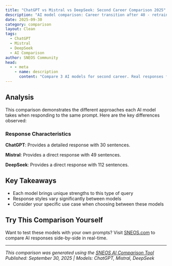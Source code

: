 ```yaml
---
title: "ChatGPT vs Mistral vs DeepSeek: Second Career Comparison 2025"
description: "AI model comparison: Career transition after 40 - retrain for high-demand fields..."
date: 2025-09-30
category: comparison
layout: Clean
tags:
  - ChatGPT
  - Mistral
  - DeepSeek
  - AI Comparison
author: SNEOS Community
head:
  - - meta
    - name: description
      content: "Compare 3 AI models for second career. Real responses from ChatGPT, Mistral, DeepSeek with detailed analysis."
---
```


<ChatComparison
  title="ChatGPT vs Mistral vs DeepSeek: Second Career Comparison 2025"
  prompt="Career transition after 40 - retrain for high-demand fields"
  :responses='{
    "ChatGPT": "Transitioning careers after 40 can be a rewarding opportunity to pursue new passions and tap into growing industries. Many high-demand fields value diverse life and work experiences, making this a great time to retrain. Here are some promising sectors and tips for making a successful transition:\n\n### High-Demand Fields to Consider\n\n1. **Technology \u0026 IT**\n   - **Roles:** Software developer, cybersecurity analyst, data scientist, IT support specialist, cloud engineer\n   - **Why:** Rapid growth, good salaries, remote work opportunities\n   - **Retraining:** Coding bootcamps, online courses (Coursera, Udemy), certifications (CompTIA, AWS, Cisco)\n\n2. **Healthcare**\n   - **Roles:** Registered nurse, medical technician, physical therapist assistant, health informatics specialist\n   - **Why:** Aging population drives demand, wide range of entry points\n   - **Retraining:** Community college programs, certification courses, accelerated nursing programs\n\n3. **Skilled Trades**\n   - **Roles:** Electrician, plumber, HVAC technician, welder\n   - **Why:** High demand, apprenticeship opportunities, strong union presence, good pay\n   - **Retraining:** Trade schools, apprenticeships, community college programs\n\n4. **Education \u0026 Training**\n   - **Roles:** Teacher, corporate trainer, instructional designer, online tutor\n   - **Why:** Need for lifelong learning and upskilling, remote teaching opportunities\n   - **Retraining:** Teaching certification, instructional design courses, educational technology training\n\n5. **Digital Marketing \u0026 E-commerce**\n   - **Roles:** SEO specialist, social media manager, content marketer, digital advertising analyst\n   - **Why:** Growth of online business, freelance and full-time opportunities\n   - **Retraining:** Online marketing courses, Google Analytics certification, social media strategy programs\n\n6. **Financial Services**\n   - **Roles:** Financial advisor, auditor, accountant, loan officer\n   - **Why:** Ongoing need for financial expertise and advice\n   - **Retraining:** Certification courses (CPA, CFP), online degrees in finance or accounting\n\n### Steps to Successfully Transition Your Career\n\n1. **Assess Your Interests \u0026 Skills**\n   - Reflect on which fields align with your passion and transferable skills.\n   - Use assessments and career counseling if needed.\n\n2. **Research \u0026 Choose a Path**\n   - Investigate specific roles, required qualifications, and job outlook.\n   - Reach out to professionals in the field through networking or informational interviews.\n\n3. **Invest in Learning \u0026 Certification**\n   - Enroll in relevant courses, bootcamps, or degree programs.\n   - Seek certifications to prove proficiency and enhance credibility.\n\n4. **Gain Practical Experience**\n   - Volunteer, freelance, or take internships to build a portfolio.\n   - Participate in projects or contribute to open-source initiatives (for tech roles).\n\n5. **Revamp Your Resume \u0026 LinkedIn**\n   - Highlight transferable skills and recent training.\n   - Use keywords from job descriptions to pass applicant tracking systems.\n\n6. **Leverage Your Network**\n   - Attend industry meetups, join professional associations, and engage on LinkedIn.\n   - Ask for referrals or mentorship opportunities.\n\n7. **Stay Patient \u0026 Persistent**\n   - Career transitions take time; celebrate small milestones.\n   - Continue learning and adapting as industries evolve.\n\n---\n\nIf you\u2019d like, I can help you explore specific training programs or create a personalized transition plan based on your background and interests!",
    "Mistral": "Transitioning careers after 40 can be both challenging and rewarding. Retraining for high-demand fields can open up new opportunities and provide a fresh start. Here are some steps and considerations to help you navigate this transition:\n\n### 1. **Self-Assessment**\n   - **Identify Your Skills:** Take stock of your current skills, both hard and soft. Consider what you enjoy doing and what you are good at.\n   - **Interests and Passions:** Think about what you are passionate about and what kind of work would bring you fulfillment.\n\n### 2. **Research High-Demand Fields**\n   - **Technology:** Fields like software development, data science, cybersecurity, and IT support are in high demand.\n   - **Healthcare:** Roles such as medical assistants, nurses, and healthcare administrators are always needed.\n   - **Green Energy:** Sustainability and renewable energy are growing sectors.\n   - **Education:** Online education and tutoring are expanding.\n   - **Business and Finance:** Financial advisors, project managers, and business analysts are in demand.\n\n### 3. **Education and Training**\n   - **Certifications:** Many high-demand fields offer certifications that can be completed relatively quickly, such as in IT, project management, and healthcare.\n   - **Online Courses:** Platforms like Coursera, edX, and Udemy offer courses in a wide range of subjects.\n   - **Bootcamps:** Coding bootcamps and other intensive training programs can provide focused, hands-on learning.\n   - **Degree Programs:** If you have the time and resources, pursuing a degree in a new field can be beneficial.\n\n### 4. **Networking**\n   - **Professional Organizations:** Join industry-specific organizations to meet professionals in your desired field.\n   - **LinkedIn:** Use LinkedIn to connect with professionals, join groups, and participate in discussions.\n   - **Mentorship:** Seek out mentors who can provide guidance and support.\n\n### 5. **Gain Experience**\n   - **Internships:** Consider taking on an internship to gain practical experience.\n   - **Volunteer Work:** Volunteering can provide valuable experience and networking opportunities.\n   - **Freelancing:** Start freelancing in your new field to build a portfolio and gain clients.\n\n### 6. **Financial Planning**\n   - **Budgeting:** Plan your finances to cover the costs of retraining and any potential loss of income during the transition.\n   - **Scholarships and Grants:** Look for financial aid options to help with the cost of education.\n\n### 7. **Mindset and Support**\n   - **Stay Positive:** Maintain a positive attitude and be patient with yourself.\n   - **Support System:** Surround yourself with supportive friends, family, and colleagues.\n   - **Professional Help:** Consider seeking career counseling or coaching to help you through the transition.\n\n### 8. **Update Your Resume and Cover Letter**\n   - **Tailor Your Resume:** Highlight transferable skills and any relevant experience.\n   - **Cover Letter:** Write a compelling cover letter that explains your career transition and enthusiasm for the new field.\n\n### 9. **Interview Preparation**\n   - **Mock Interviews:** Practice answering common interview questions related to your new field.\n   - **Industry Knowledge:** Stay updated on industry trends and be prepared to discuss them.\n\n### 10. **Continuous Learning**\n   - **Stay Current:** Continuously update your skills and knowledge to stay competitive in your new field.\n   - **Professional Development:** Attend workshops, conferences, and webinars to keep learning.\n\n### High-Demand Fields to Consider:\n   - **Software Development:** Learn programming languages like Python, Java, or JavaScript.\n   - **Data Science:** Focus on statistics, machine learning, and data analysis.\n   - **Cybersecurity:** Gain certifications like CISSP or CEH.\n   - **Healthcare:** Consider roles like medical coding, nursing, or healthcare administration.\n   - **Renewable Energy:** Look into solar energy, wind energy, or energy efficiency.\n   - **Education:** Explore online teaching, curriculum development, or educational consulting.\n   - **Business and Finance:** Pursue certifications like CFA or PMP.\n\nTransitioning careers after 40 can be a significant change, but with the right planning, education, and support, it can lead to a fulfilling and successful new chapter in your professional life.",
    "DeepSeek": "Of course. Career transition after 40 is not only possible; it can be an incredibly rewarding and strategic move. You bring a wealth of experience, soft skills, and maturity that many employers highly value. The key is to leverage your existing strengths while efficiently retraining for fields with clear demand and growth.\n\nHere is a comprehensive guide to retraining for high-demand fields after 40.\n\n### The Mindset: Your Age is an Advantage\n\nBefore diving into the fields, let\u0027s reframe your thinking. You are not a 20-year-old starting from scratch. You are a seasoned professional with a unique toolkit:\n\n*   **Proven Soft Skills:** Communication, leadership, problem-solving, project management, and emotional intelligence.\n*   **Professional Network:** Years of building relationships you can leverage.\n*   **Work Ethic:** Reliability, punctuality, and a strong sense of responsibility.\n*   **Real-World Perspective:** You understand how businesses actually operate.\n\nYour goal is to **combine this existing foundation with new, high-value technical skills.**\n\n---\n\n### Step 1: The Self-Assessment\n\nBefore choosing a field, ask yourself:\n\n1.  **What do I enjoy?** Do I prefer working with people, data, or things? Am I analytical or creative?\n2.  **What are my transferable skills?** Make a list. (e.g., managing a budget, training new hires, analyzing reports, client relations).\n3.  **What is my financial and time runway?** Can I do a full-time bootcamp, or do I need part-time, self-paced learning?\n4.  **What is my goal?** A significant salary increase, better work-life balance, remote work options, or more meaningful work?\n\n---\n\n### Step 2: High-Demand Fields Ideal for Career Changers\n\nThese fields have a lower barrier to entry (often not requiring a new 4-year degree), strong growth projections, and value diverse backgrounds.\n\n#### 1. Technology \u0026 IT\nThis is the most popular category for a reason. Roles are often skills-based, and many training paths are well-established.\n\n*   **High-Demand Roles:**\n    *   **Software Developer/Engineer:** Builds and maintains software applications.\n    *   **Data Analyst:** Interprets data to help businesses make decisions.\n    *   **Cybersecurity Analyst:** Protects organizations from digital attacks.\n    *   **UX/UI Designer:** Designs the user experience and interface of websites and apps.\n    *   **IT Support / Cloud Support Specialist:** Helps users and companies with technical issues, often related to cloud platforms (AWS, Azure, Google Cloud).\n\n*   **Why it\u0027s a Good Fit:** The tech industry, while having ageism issues, is increasingly valuing diverse teams. Your previous industry experience can be a huge asset (e.g., a former nurse working on healthcare software).\n*   **How to Retrain:**\n    *   **Bootcamps:** Intensive, 3-6 month programs focused on job-ready skills (e.g., General Assembly, Flatiron School, Thinkful).\n    *   **Online Certifications:** Google Career Certificates, IBM SkillsBuild, Microsoft Learn.\n    *   **Self-Study \u0026 Portfolio Building:** Use free resources (freeCodeCamp, The Odin Project) to learn and then build a portfolio of projects to show employers.\n\n#### 2. Healthcare (Non-Clinical Roles)\nHealthcare is booming and offers incredible stability. You don\u0027t need to be a doctor or nurse to have a fulfilling career.\n\n*   **High-Demand Roles:**\n    *   **Health Information Technician / Medical Coder:** Manages patient data and codes it for insurance purposes.\n    *   **Healthcare Data Analyst:** Uses data to improve patient outcomes and hospital efficiency.\n    *   **Medical Sales Representative:** Sells medical devices or pharmaceuticals (leverages experience and communication skills).\n    *   **Healthcare Administrator:** Manages the business operations of a clinic or hospital department.\n\n*   **Why it\u0027s a Good Fit:** Stable, meaningful work. Many roles have regular hours.\n*   **How to Retrain:**\n    *   **Associate\u0027s Degrees or Certificates:** Many community colleges offer 1-2 year programs for roles like medical coding.\n    *   **Professional Certifications:** The AAPC (American Academy of Professional Coders) offers recognized credentials.\n    *   **Leverage Existing Skills:** A project manager in another industry can often transition to healthcare administration.\n\n#### 3. Skilled Trades\nOften overlooked, the skilled trades offer high pay, job security, and the satisfaction of tangible work.\n\n*   **High-Demand Roles:**\n    *   **Electrician, Plumber, HVAC Technician:** Always in demand.\n    *   **Wind Turbine Technician, Solar Photovoltaic Installer:** Fast-growing green energy fields.\n    *   **Commercial Driver (Truck Driver):** High demand, with significant signing bonuses in many regions.\n\n*   **Why it\u0027s a Good Fit:** Less age-focused, results-driven, and often unionized with good benefits.\n*   **How to Retrain:**\n    *   **Apprenticeships:** Earn while you learn. Sponsored by unions and trade associations.\n    *   **Trade/Vocational Schools:** Provide focused, hands-on training.\n    *   **CDL Training:** Programs can be as short as 3-8 weeks.\n\n#### 4. Business \u0026 Operations\nLeverage your existing professional experience in a new context.\n\n*   **High-Demand Roles:**\n    *   **Project Manager:** Especially in tech (IT Project Manager) or construction.\n    *   **Scrum Master / Agile Coach:** Facilitates agile development processes in tech companies.\n    *   **Digital Marketing Specialist:** Manages SEO, social media, and online advertising.\n    *   **Sales Development Representative (SDR):** The entry-point for many tech sales careers.\n\n*   **Why it\u0027s a Good Fit:** These roles directly utilize your soft skills. A Project Manager certification can formalize the experience you already have.\n*   **How to Retrain:**\n    *   **Certifications:** Project Management Professional (PMP), Certified ScrumMaster (CSM), Google Analytics \u0026 Ads certifications.\n    *   **Targeted Courses:** Platforms like Coursera and LinkedIn Learning have specialized paths for these roles.\n\n---\n\n### Step 3: The Practical Retraining \u0026 Transition Plan\n\n1.  **Research and \u0022Try Before You Buy\u0022:**\n    *   Use LinkedIn to find people in your target role. What was their path?\n    *   Take a low-cost introductory course on Coursera, Udemy, or edX to test your interest.\n    *   Attend virtual meetups or webinars in the field.\n\n2.  **Choose Your Learning Path Efficiently:**\n    *   **Prioritize credentials that employers recognize.** A bootcamp with a strong job placement record is better than a random online course.\n    *   **Community colleges are a hidden gem** for affordable, career-focused programs in healthcare, IT, and trades.\n    *   **Focus on building a portfolio.** For tech and creative roles, what you *can do* (shown in a portfolio) is more important than where you learned it.\n\n3.  **Network Strategically:**\n    *   **Informational Interviews:** This is your most powerful tool. Ask people for 20 minutes of their time to learn about their job. People are often flattered to be asked.\n    *   **Update Your LinkedIn:** Frame your profile around your *future* job, not your past ones. Use the language of the new industry. Highlight projects and new certifications.\n\n4.  **Bridge the Gap in Your Resume:**\n    *   Don\u0027t hide your career change; frame it as a strategic pivot.\n    *   **Create a \u0022Summary\u0022 section** at the top of your resume that connects your past experience to your new target role. For example: *\u0022Seasoned operations manager with 15 years of experience leading cross-functional teams, now leveraging a full-stack web development certification to build user-centric software solutions.\u0022*\n    *   **Focus on transferable skills** in your bullet points (e.g., \u0022Managed a project budget of $500k\u0022 is relevant to any field).\n\n### Final Words of Encouragement\n\n*   **Start Small, But Start:** Commit to one hour of learning each day. Consistency trumps intensity.\n*   **Embrace Being a Beginner:** You will feel uncomfortable. That\u0027s a sign of growth, not failure.\n*   **Your Story is Your Strength:** You are not \u0022old.\u0022 You are experienced and purposeful. You have a clear reason for this change\u2014this conviction will shine through in interviews.\n\nThis transition is a marathon, not a sprint. With a clear plan, strategic use of your existing assets, and a commitment to learning, you can successfully build a fulfilling and profitable second act. Good luck"
  }'
  published-date="13:25"
/>

## Analysis

This comparison demonstrates the different approaches each AI model takes when responding to the same prompt. Here are the key differences observed:

### Response Characteristics

**ChatGPT**: Provides a detailed response with 30 sentences. 

**Mistral**: Provides a direct response with 49 sentences. 

**DeepSeek**: Provides a direct response with 112 sentences. 

## Key Takeaways

- Each model brings unique strengths to this type of query
- Response styles vary significantly between models
- Consider your specific use case when choosing between these models

## Try This Comparison Yourself

Want to test these models with your own prompts? Visit [SNEOS.com](https://sneos.com) to compare AI responses side-by-side in real-time.

---

*This comparison was generated using the [SNEOS AI Comparison Tool](https://sneos.com)*
*Published: September 30, 2025 | Models: ChatGPT, Mistral, DeepSeek*
